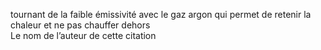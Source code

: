 tournant de la faible émissivité avec le gaz argon qui permet de retenir la chaleur et ne pas chauffer dehors<br/>Le nom de l’auteur de cette citation